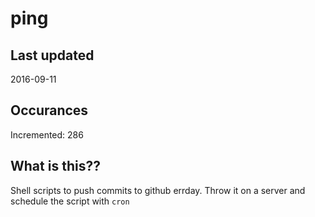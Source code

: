 # ping

## Last updated
2016-09-11

## Occurances
Incremented: 286

## What is this?? 
Shell scripts to push commits to github errday. Throw it on a server and schedule the script with `cron`
